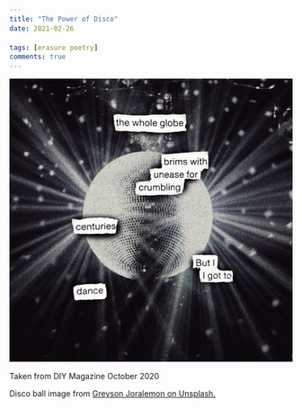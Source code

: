 ```yaml
---
title: "The Power of Disco"
date: 2021-02-26

tags: [erasure poetry]
comments: true
---
```


<img src="/assets/images/articles/2021/disco.jpeg" class="responsive"><br>

Taken from DIY Magazine October 2020

Disco ball image from [Greyson Joralemon on Unsplash.](https://unsplash.com/photos/ORSGQc-2Ef8)
